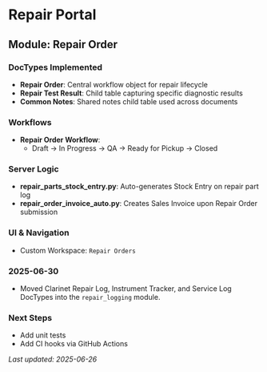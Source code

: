 # Repair Portal

## Module: Repair Order

### DocTypes Implemented
- **Repair Order**: Central workflow object for repair lifecycle
- **Repair Test Result**: Child table capturing specific diagnostic results
- **Common Notes**: Shared notes child table used across documents

### Workflows
- **Repair Order Workflow**: 
  - Draft → In Progress → QA → Ready for Pickup → Closed

### Server Logic
- **repair_parts_stock_entry.py**: Auto-generates Stock Entry on repair part log
- **repair_order_invoice_auto.py**: Creates Sales Invoice upon Repair Order submission

### UI & Navigation
- Custom Workspace: `Repair Orders`

### 2025-06-30
- Moved Clarinet Repair Log, Instrument Tracker, and Service Log DocTypes into the `repair_logging` module.

### Next Steps
- Add unit tests
- Add CI hooks via GitHub Actions

*Last updated: 2025-06-26*